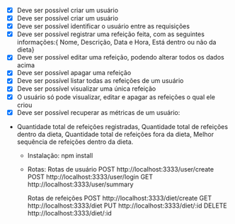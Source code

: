 - [X] Deve ser possível criar um usuário
- [X] Deve ser possível criar um usuário
- [X] Deve ser possível identificar o usuário entre as requisições
- [X] Deve ser possível registrar uma refeição feita, com as seguintes informações:{ Nome, Descrição, Data e Hora, Está dentro ou não da dieta}
- [X] Deve ser possível editar uma refeição, podendo alterar todos os dados acima
- [X] Deve ser possível apagar uma refeição
- [X] Deve ser possível listar todas as refeições de um usuário
- [X] Deve ser possível visualizar uma única refeição
- [X] O usuário só pode visualizar, editar e apagar as refeições o qual ele criou
- [X] Deve ser possível recuperar as métricas de um usuário: 
- 
  Quantidade total de refeições registradas,
  Quantidade total de refeições dentro da dieta,
  Quantidade total de refeições fora da dieta,
  Melhor sequência de refeições dentro da dieta.

  - Instalação: npm install

  - Rotas:
    Rotas de usuário
      POST http://localhost:3333/user/create
      POST http://localhost:3333/user/login
      GET  http://localhost:3333/user/summary

    Rotas de refeições
      POST http://localhost:3333/diet/create
      GET  http://localhost:3333/diet
      PUT  http://localhost:3333/diet/:id
      DELETE  http://localhost:3333/diet/:id


    
